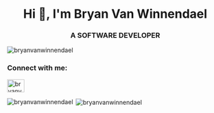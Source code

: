 <h1 align="center">Hi 👋, I'm Bryan Van Winnendael</h1>
<h3 align="center">A SOFTWARE DEVELOPER</h3>

<p align="left"> <img src="https://komarev.com/ghpvc/?username=bryanvanwinnendael&label=Profile%20views&color=0e75b6&style=flat" alt="bryanvanwinnendael" /> </p>

<h3 align="left">Connect with me:</h3>
<p align="left">
<a href="https://linkedin.com/in/bryanvanwinnendael" target="blank"><img align="center" src="https://raw.githubusercontent.com/rahuldkjain/github-profile-readme-generator/master/src/images/icons/Social/linked-in-alt.svg" alt="bryanvanwinnendael" height="30" width="40" /></a>
</p>



<p><img align="left" src="https://github-readme-stats.vercel.app/api/top-langs?username=bryanvanwinnendael&show_icons=true&layout=compact&theme=dark" alt="bryanvanwinnendael" /></p>

<p>&nbsp;<img align="center" src="https://github-readme-stats.vercel.app/api?username=bryanvanwinnendael&show_icons=true&theme=dark" alt="bryanvanwinnendael" /></p>
